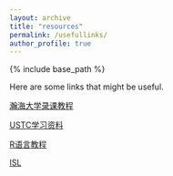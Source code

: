 ```yaml
---
layout: archive
title: "resources"
permalink: /usefullinks/
author_profile: true
---
```

{% include base_path %}

Here are some links that might be useful.

[瀚海大学录课教程](https://github.com/TMYTiMidlY/capture-courses)

[USTC学习资料](https://www.zhangjy9610.me/USTCdata.html)

[R语言教程](https://www.math.pku.edu.cn/teachers/lidf/docs/Rbook/html/_Rbook/index.html)

[ISL](https://static1.squarespace.com/static/5ff2adbe3fe4fe33db902812/t/6062a083acbfe82c7195b27d/1617076404560/ISLR%2BSeventh%2BPrinting.pdf)
